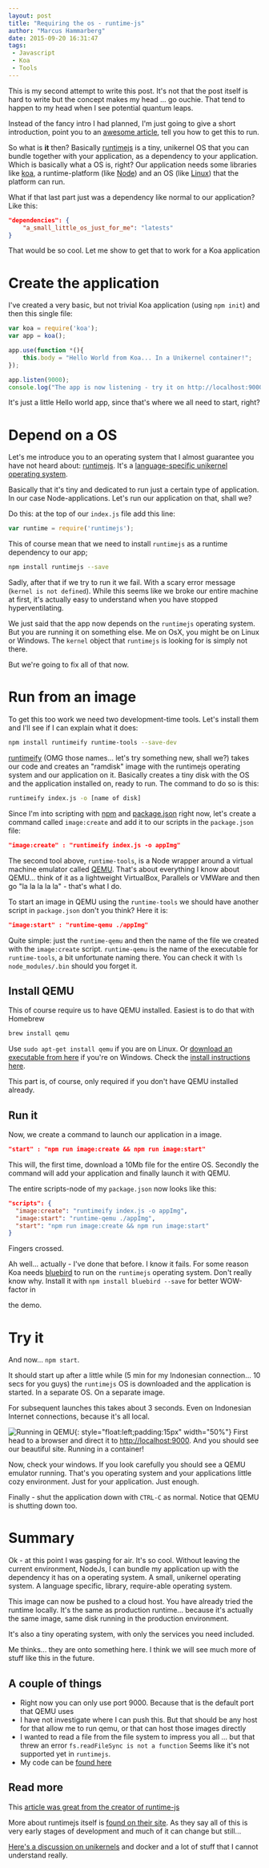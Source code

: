 ```yaml
---
layout: post
title: "Requiring the os - runtime-js"
author: "Marcus Hammarberg"
date: 2015-09-20 16:31:47
tags:
 - Javascript
 - Koa
 - Tools
---
```


This is my second attempt to write this post. It's not that the post itself is hard to write but the concept makes my head ... go ouchie. That tend to happen to my head when I see potential quantum leaps.

Instead of the fancy intro I had planned, I'm just going to give a short introduction, point you to an [awesome article](https://medium.com/@iefserge/runtime-js-javascript-library-os-823ada1cc3c), tell you how to get this to run. 

So what is **it** then? Basically [runtimejs](https://www.npmjs.com/package/runtimejs) is a tiny, unikernel OS that you can bundle together with your application, as a dependency to your application. Which is basically what a OS is, right? Our application needs some libraries like [koa](http://www.koajs.com), a runtime-platform (like [Node](http://nodejs.org)) and an OS (like [Linux](http://www.linux.com)) that the platform can run. 

What if that last part just was a dependency like normal to our application? Like this: 

```json
"dependencies": {
    "a_small_little_os_just_for_me": "latests"
}
```

That would be so cool. Let me show to get that to work for a Koa application

<!-- excerpt-end -->

# Create the application
I've created a very basic, but not trivial Koa application (using `npm init`) and then this single file: 

```javascript
var koa = require('koa');
var app = koa();

app.use(function *(){
    this.body = "Hello World from Koa... In a Unikernel container!";
});

app.listen(9000);
console.log("The app is now listening - try it on http://localhost:9000");
```

It's just a little Hello world app, since that's where we all need to start, right? 

# Depend on a OS
Let's me introduce you to an operating system that I almost guarantee you have not heard about: [runtimejs](https://www.npmjs.com/package/runtimejs). It's a [language-specific unikernel operating system](https://medium.com/@darrenrush/after-docker-unikernels-and-immutable-infrastructure-93d5a91c849e). 

Basically that it's tiny and dedicated to run just a certain type of application. In our case Node-applications. Let's run our application on that, shall we? 

Do this: at the top of our `index.js` file add this line:
    
```javascript
var runtime = require('runtimejs');
```

This of course mean that we need to install `runtimejs` as a runtime dependency to our app; 

```bash
npm install runtimejs --save
```

Sadly, after that if we try to run it we fail. With a scary error message (`kernel is not defined`). While this seems like we broke our entire machine at first, it's actually easy to understand when you have stopped hyperventilating. 

We just said that the app now depends on the `runtimejs` operating system. But you are running it on something else. Me on OsX, you might be on Linux or Windows. The `kernel` object that `runtimejs` is looking for is simply not there. 

But we're going to fix all of that now.

# Run from an image
To get this too work we need two development-time tools. Let's install them and I'll see if I can explain what it does: 

```bash
npm install runtimeify runtime-tools --save-dev
```

[runtimeify](https://www.npmjs.com/package/runtimeify) (OMG those names... let's try something new, shall we?) takes our code and creates an "ramdisk" image with the runtimejs operating system and our application on it. Basically creates a tiny disk with the OS and the application installed on, ready to run. 
The command to do so is this: 

```bash
runtimeify index.js -o [name of disk]
```

Since I'm into scripting with [npm](http://www.marcusoft.net/2015/08/npm-scripting-git-version-and-deploy.html) and [package.json](http://www.marcusoft.net/2015/08/pre-and-post-hooks-for-npm-scripting.html) right now, let's create a command called `image:create` and add it to our scripts in the `package.json` file: 

```json
"image:create" : "runtimeify index.js -o appImg"
```

The second tool above, `runtime-tools`, is a Node wrapper around a virtual machine emulator called [QEMU](http://wiki.qemu.org/Main_Page). That's about everything I know about QEMU... think of it as a lightweight VirtualBox, Parallels or VMWare and then go "la la la la la" - that's what I do. 

To start an image in QEMU using the `runtime-tools` we should have another script in `package.json` don't you think? Here it is:

```json
"image:start" : "runtime-qemu ./appImg" 
```

Quite simple: just the `runtime-qemu` and then the name of the file we created with the `image:create` script. `runtime-qemu` is the name of the executable for `runtime-tools`, a bit unfortunate naming there. You can check it with `ls node_modules/.bin` should you forget it. 

## Install QEMU
This of course require us to have QEMU installed. Easiest is to do that with Homebrew 

```bash
brew install qemu
```

Use `sudo apt-get install qemu` if you are on Linux. Or [download an executable from here](http://qemu.weilnetz.de/) if you're on Windows. Check the [install instructions here](http://runtimejs.org/getting-started/).

This part is, of course, only required if you don't have QEMU installed already. 

## Run it
Now, we create a command to launch our application in a image. 

```json
"start" : "npm run image:create && npm run image:start"
```

This will, the first time, download a 10Mb file for the entire OS. Secondly the command will add your application and finally launch it with QEMU. 

The entire scripts-node of my `package.json` now looks like this: 

```json
"scripts": {
  "image:create": "runtimeify index.js -o appImg",
  "image:start": "runtime-qemu ./appImg",
  "start": "npm run image:create && npm run image:start"
}
```

Fingers crossed. 

Ah well... actually - I've done that before. I know it fails. For some reason Koa needs [bluebird]() to run on the `runtimejs` operating system. Don't really know why. Install it with `npm install bluebird --save` for better WOW-factor in

 the demo. 

# Try it
And now... `npm start`. 

It should start up after a little while (5 min for my Indonesian connection... 10 secs for you guys) the `runtimejs` OS is downloaded and the application is started. In a separate OS. On a separate image.

For subsequent launches this takes about 3 seconds. Even on Indonesian Internet connections, because it's all local. 

![Running in QEMU](/img/runningInQemu.png){: style="float:left;padding:15px" width="50%"}
First head to a browser and direct it to [http://localhost:9000](http://localhost:9000). And you should see our beautiful site. Running in a container!

Now, check your windows. If you look carefully you should see a QEMU emulator running. That's you operating system and your applications little cozy environment. Just for your application. Just enough. 

Finally - shut the application down with `CTRL-C` as normal. Notice that QEMU is shutting down too. 

# Summary
Ok - at this point I was gasping for air. It's so cool. Without leaving the current environment, NodeJs, I can bundle my application up with the dependency it has on a operating system. A small, unikernel operating system. A language specific, library, require-able operating system. 

This image can now be pushed to a cloud host. You have already tried the runtime locally. It's the same as production runtime... because it's actually the same image, same disk running in the production environment. 

It's also a tiny operating system, with only the services you need included. 

Me thinks... they are onto something here. I think we will see much more of stuff like this in the future.

## A couple of things
- Right now you can only use port 9000. Because that is the default port that QEMU uses
- I have not investigate where I can push this. But that should be any host for that allow me to run qemu, or that can host those images directly
- I wanted to read a file from the file system to impress you all ... but that threw an error `fs.readFileSync is not a function` Seems like it's not supported yet in `runtimejs`.
- My code can be [found here](https://github.com/marcusoftnet/helloRuntimeJs)

## Read more
This [article was great from the creator of runtime-js](https://medium.com/@iefserge/runtime-js-javascript-library-os-823ada1cc3c)

More about runtimejs itself is [found on their site](runtimejs.org). As they say all of this is very early stages of development and much of it can change but still... 

[Here's a discussion on unikernels](https://medium.com/@darrenrush/after-docker-unikernels-and-immutable-infrastructure-93d5a91c849e) and docker and a lot of stuff that I cannot understand really. 